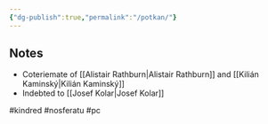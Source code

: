 ```yaml
---
{"dg-publish":true,"permalink":"/potkan/"}
---
```


## Notes

- Coteriemate of [[Alistair Rathburn\|Alistair Rathburn]] and [[Kilián Kaminský\|Kilián Kaminský]]
- Indebted to [[Josef Kolar\|Josef Kolar]]

#kindred #nosferatu #pc